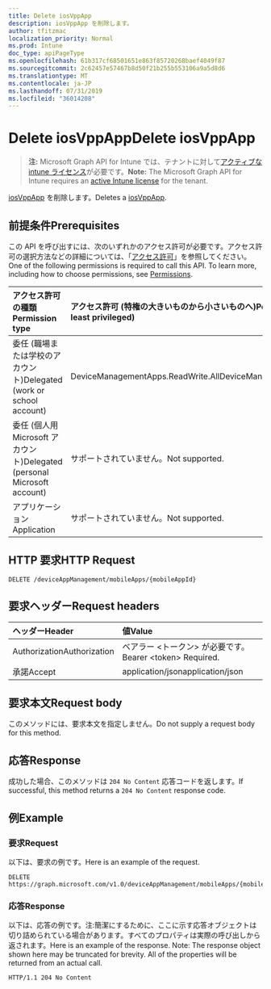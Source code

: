```yaml
---
title: Delete iosVppApp
description: iosVppApp を削除します。
author: tfitzmac
localization_priority: Normal
ms.prod: Intune
doc_type: apiPageType
ms.openlocfilehash: 61b317cf68501651e863f85720268baef4049f87
ms.sourcegitcommit: 2c62457e57467b8d50f21b255b553106a9a5d8d6
ms.translationtype: MT
ms.contentlocale: ja-JP
ms.lasthandoff: 07/31/2019
ms.locfileid: "36014208"
---
```

# <a name="delete-iosvppapp"></a><span data-ttu-id="61f18-103">Delete iosVppApp</span><span class="sxs-lookup"><span data-stu-id="61f18-103">Delete iosVppApp</span></span>

> <span data-ttu-id="61f18-104">**注:** Microsoft Graph API for Intune では、テナントに対して[アクティブな intune ライセンス](https://go.microsoft.com/fwlink/?linkid=839381)が必要です。</span><span class="sxs-lookup"><span data-stu-id="61f18-104">**Note:** The Microsoft Graph API for Intune requires an [active Intune license](https://go.microsoft.com/fwlink/?linkid=839381) for the tenant.</span></span>

<span data-ttu-id="61f18-105">[iosVppApp](../resources/intune-apps-iosvppapp.md) を削除します。</span><span class="sxs-lookup"><span data-stu-id="61f18-105">Deletes a [iosVppApp](../resources/intune-apps-iosvppapp.md).</span></span>

## <a name="prerequisites"></a><span data-ttu-id="61f18-106">前提条件</span><span class="sxs-lookup"><span data-stu-id="61f18-106">Prerequisites</span></span>
<span data-ttu-id="61f18-p101">この API を呼び出すには、次のいずれかのアクセス許可が必要です。アクセス許可の選択方法などの詳細については、「[アクセス許可](/graph/permissions-reference)」を参照してください。</span><span class="sxs-lookup"><span data-stu-id="61f18-p101">One of the following permissions is required to call this API. To learn more, including how to choose permissions, see [Permissions](/graph/permissions-reference).</span></span>

|<span data-ttu-id="61f18-109">アクセス許可の種類</span><span class="sxs-lookup"><span data-stu-id="61f18-109">Permission type</span></span>|<span data-ttu-id="61f18-110">アクセス許可 (特権の大きいものから小さいものへ)</span><span class="sxs-lookup"><span data-stu-id="61f18-110">Permissions (from most to least privileged)</span></span>|
|:---|:---|
|<span data-ttu-id="61f18-111">委任 (職場または学校のアカウント)</span><span class="sxs-lookup"><span data-stu-id="61f18-111">Delegated (work or school account)</span></span>|<span data-ttu-id="61f18-112">DeviceManagementApps.ReadWrite.All</span><span class="sxs-lookup"><span data-stu-id="61f18-112">DeviceManagementApps.ReadWrite.All</span></span>|
|<span data-ttu-id="61f18-113">委任 (個人用 Microsoft アカウント)</span><span class="sxs-lookup"><span data-stu-id="61f18-113">Delegated (personal Microsoft account)</span></span>|<span data-ttu-id="61f18-114">サポートされていません。</span><span class="sxs-lookup"><span data-stu-id="61f18-114">Not supported.</span></span>|
|<span data-ttu-id="61f18-115">アプリケーション</span><span class="sxs-lookup"><span data-stu-id="61f18-115">Application</span></span>|<span data-ttu-id="61f18-116">サポートされていません。</span><span class="sxs-lookup"><span data-stu-id="61f18-116">Not supported.</span></span>|

## <a name="http-request"></a><span data-ttu-id="61f18-117">HTTP 要求</span><span class="sxs-lookup"><span data-stu-id="61f18-117">HTTP Request</span></span>
<!-- {
  "blockType": "ignored"
}
-->
``` http
DELETE /deviceAppManagement/mobileApps/{mobileAppId}
```

## <a name="request-headers"></a><span data-ttu-id="61f18-118">要求ヘッダー</span><span class="sxs-lookup"><span data-stu-id="61f18-118">Request headers</span></span>
|<span data-ttu-id="61f18-119">ヘッダー</span><span class="sxs-lookup"><span data-stu-id="61f18-119">Header</span></span>|<span data-ttu-id="61f18-120">値</span><span class="sxs-lookup"><span data-stu-id="61f18-120">Value</span></span>|
|:---|:---|
|<span data-ttu-id="61f18-121">Authorization</span><span class="sxs-lookup"><span data-stu-id="61f18-121">Authorization</span></span>|<span data-ttu-id="61f18-122">ベアラー &lt;トークン&gt; が必要です。</span><span class="sxs-lookup"><span data-stu-id="61f18-122">Bearer &lt;token&gt; Required.</span></span>|
|<span data-ttu-id="61f18-123">承諾</span><span class="sxs-lookup"><span data-stu-id="61f18-123">Accept</span></span>|<span data-ttu-id="61f18-124">application/json</span><span class="sxs-lookup"><span data-stu-id="61f18-124">application/json</span></span>|

## <a name="request-body"></a><span data-ttu-id="61f18-125">要求本文</span><span class="sxs-lookup"><span data-stu-id="61f18-125">Request body</span></span>
<span data-ttu-id="61f18-126">このメソッドには、要求本文を指定しません。</span><span class="sxs-lookup"><span data-stu-id="61f18-126">Do not supply a request body for this method.</span></span>

## <a name="response"></a><span data-ttu-id="61f18-127">応答</span><span class="sxs-lookup"><span data-stu-id="61f18-127">Response</span></span>
<span data-ttu-id="61f18-128">成功した場合、このメソッドは `204 No Content` 応答コードを返します。</span><span class="sxs-lookup"><span data-stu-id="61f18-128">If successful, this method returns a `204 No Content` response code.</span></span>

## <a name="example"></a><span data-ttu-id="61f18-129">例</span><span class="sxs-lookup"><span data-stu-id="61f18-129">Example</span></span>

### <a name="request"></a><span data-ttu-id="61f18-130">要求</span><span class="sxs-lookup"><span data-stu-id="61f18-130">Request</span></span>
<span data-ttu-id="61f18-131">以下は、要求の例です。</span><span class="sxs-lookup"><span data-stu-id="61f18-131">Here is an example of the request.</span></span>
``` http
DELETE https://graph.microsoft.com/v1.0/deviceAppManagement/mobileApps/{mobileAppId}
```

### <a name="response"></a><span data-ttu-id="61f18-132">応答</span><span class="sxs-lookup"><span data-stu-id="61f18-132">Response</span></span>
<span data-ttu-id="61f18-p102">以下は、応答の例です。注:簡潔にするために、ここに示す応答オブジェクトは切り詰められている場合があります。すべてのプロパティは実際の呼び出しから返されます。</span><span class="sxs-lookup"><span data-stu-id="61f18-p102">Here is an example of the response. Note: The response object shown here may be truncated for brevity. All of the properties will be returned from an actual call.</span></span>
``` http
HTTP/1.1 204 No Content
```



